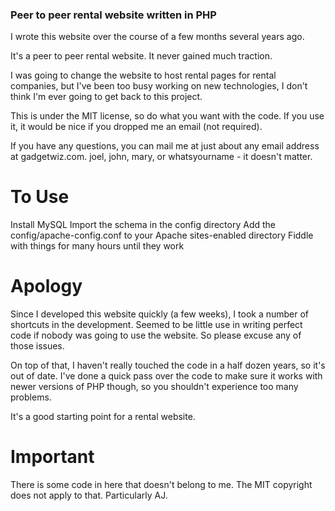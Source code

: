 ### Peer to peer rental website written in PHP

I wrote this website over the course of a few months several years ago.

It's a peer to peer rental website. It never gained much traction.

I was going to change the website to host rental pages for rental companies, but I've been too busy working on new technologies, I don't think I'm ever going to get back to this project.

This is under the MIT license, so do what you want with the code. If you use it, it would be nice if you dropped me an email (not required).

If you have any questions, you can mail me at just about any email address at gadgetwiz.com. joel, john, mary, or whatsyourname - it doesn't matter.

# To Use
Install MySQL
Import the schema in the config directory
Add the config/apache-config.conf to your Apache sites-enabled directory
Fiddle with things for many hours until they work

# Apology
Since I developed this website quickly (a few weeks), I took a number of shortcuts in the development. Seemed to be little use in writing perfect code if nobody was going to use the website. So please excuse any of those issues.

On top of that, I haven't really touched the code in a half dozen years, so it's out of date. I've done a quick pass over the code to make sure it works with newer versions of PHP though, so you shouldn't experience too many problems.

It's a good starting point for a rental website. 

# Important
There is some code in here that doesn't belong to me. The MIT copyright does not apply to that. Particularly AJ.
